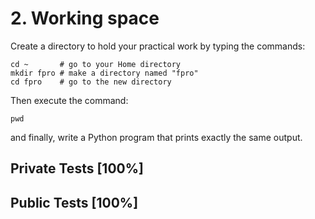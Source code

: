 # 2. Working space

Create a directory to hold your practical work by typing the commands:



```
cd ~       # go to your Home directory
mkdir fpro # make a directory named "fpro"
cd fpro    # go to the new directory

```

Then execute the command:



```
pwd

```

and finally, write a Python program that prints exactly the same output.



## Private Tests [100%]

## Public Tests [100%]
